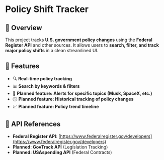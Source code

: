 # Policy Shift Tracker

## 🚀 Overview
This project tracks **U.S. government policy changes** using the **Federal Register API** and other sources. 
It allows users to **search, filter, and track major policy shifts** in a clean streamlined UI.

## 📂 Features
- 🔍 **Real-time policy tracking**
- 📊 **Search by keywords & filters**
- 🚨 **Planned feature: Alerts for specific topics (Musk, SpaceX, etc.)**
- 🕒 **Planned feature: Historical tracking of policy changes**
- 📈 **Planned feature: Policy trend timeline**


## 🔗 API References
- **Federal Register API**: [https://www.federalregister.gov/developers](https://www.federalregister.gov/developers)
- **Planned: GovTrack API** (Legislation Tracking)
- **Planned: USAspending API** (Federal Contracts)

